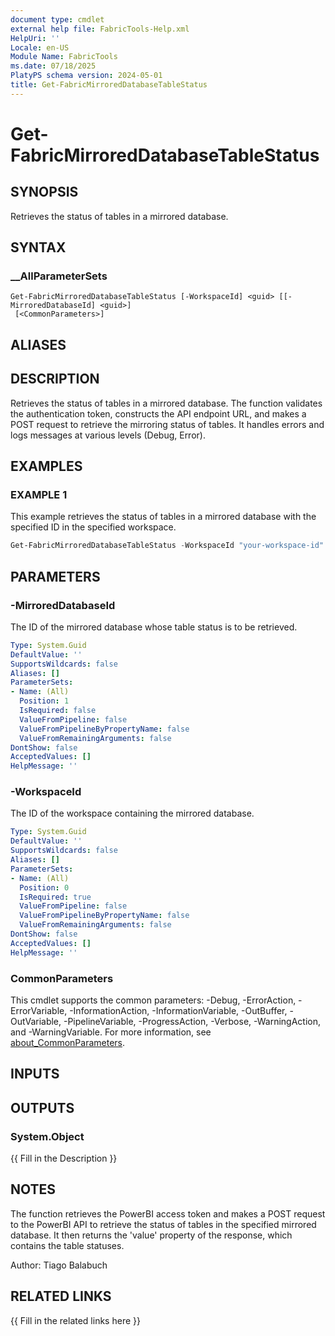 ```yaml
---
document type: cmdlet
external help file: FabricTools-Help.xml
HelpUri: ''
Locale: en-US
Module Name: FabricTools
ms.date: 07/18/2025
PlatyPS schema version: 2024-05-01
title: Get-FabricMirroredDatabaseTableStatus
---
```


# Get-FabricMirroredDatabaseTableStatus

## SYNOPSIS

Retrieves the status of tables in a mirrored database.

## SYNTAX

### __AllParameterSets

```
Get-FabricMirroredDatabaseTableStatus [-WorkspaceId] <guid> [[-MirroredDatabaseId] <guid>]
 [<CommonParameters>]
```

## ALIASES

## DESCRIPTION

Retrieves the status of tables in a mirrored database.
The function validates the authentication token, constructs the API endpoint URL, and makes a POST request to retrieve the mirroring status of tables.
It handles errors and logs messages at various levels (Debug, Error).

## EXAMPLES

### EXAMPLE 1

This example retrieves the status of tables in a mirrored database with the specified ID in the specified workspace.

```powershell
Get-FabricMirroredDatabaseTableStatus -WorkspaceId "your-workspace-id" -MirroredDatabaseId "your-mirrored-database-id"
```

## PARAMETERS

### -MirroredDatabaseId

The ID of the mirrored database whose table status is to be retrieved.

```yaml
Type: System.Guid
DefaultValue: ''
SupportsWildcards: false
Aliases: []
ParameterSets:
- Name: (All)
  Position: 1
  IsRequired: false
  ValueFromPipeline: false
  ValueFromPipelineByPropertyName: false
  ValueFromRemainingArguments: false
DontShow: false
AcceptedValues: []
HelpMessage: ''
```

### -WorkspaceId

The ID of the workspace containing the mirrored database.

```yaml
Type: System.Guid
DefaultValue: ''
SupportsWildcards: false
Aliases: []
ParameterSets:
- Name: (All)
  Position: 0
  IsRequired: true
  ValueFromPipeline: false
  ValueFromPipelineByPropertyName: false
  ValueFromRemainingArguments: false
DontShow: false
AcceptedValues: []
HelpMessage: ''
```

### CommonParameters

This cmdlet supports the common parameters: -Debug, -ErrorAction, -ErrorVariable,
-InformationAction, -InformationVariable, -OutBuffer, -OutVariable, -PipelineVariable,
-ProgressAction, -Verbose, -WarningAction, and -WarningVariable. For more information, see
[about_CommonParameters](https://go.microsoft.com/fwlink/?LinkID=113216).

## INPUTS

## OUTPUTS

### System.Object

{{ Fill in the Description }}

## NOTES

The function retrieves the PowerBI access token and makes a POST request to the PowerBI API to retrieve the status of tables in the specified mirrored database.
It then returns the 'value' property of the response, which contains the table statuses.

Author: Tiago Balabuch

## RELATED LINKS

{{ Fill in the related links here }}

